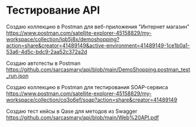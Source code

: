 # Тестирование API

Создаю коллекцию в Postman для веб-приложения "Интернет магазин"
https://www.postman.com/satellite-explorer-45158829/my-workspace/collection/lqb5j8x/demoshopping?action=share&creator=41489149&active-environment=41489149-1ce1b0a1-53a6-4d5c-bdc9-2aa52c372a2d

Создаю автотесты в Postman
https://github.com/sarcasmary/api/blob/main/DemoShopping.postman_test_run.json

Создаю коллекцию в Postman для тестирования SOAP-сервиса
https://www.postman.com/satellite-explorer-45158829/my-workspace/collection/cq3o6ef/soap?action=share&creator=41489149

Создаю тест кейсы в Qase для методов из Swagger
https://github.com/sarcasmary/api/blob/main/Web%20API.pdf

